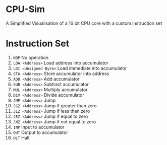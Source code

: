 # CPU-Sim
A Simplified Visualisation of a 16 bit CPU core with a custom instruction set

# Instruction Set
1)  `NOP` No operation
2)  `LDA <Address>` Load address into accumulator
4)  `LDI <Unsigned Byte>` Load immediate into accumulator
5)  `STA <Address>` Store accumulator into address
6)  `ADD <Address>` Add accumulator
7)  `SUB <Address>` Subtract accumulator
8)  `MUL <Address>` Multiply accumulator
9)  `DIV <Address>` Divide accumulator
10)  `JMP <Address>` Jump
11)  `JGZ <Address>` Jump if greater than zero
12)  `JLZ <Address>` Jump if less than zero
13)  `JEZ <Address>` Jump if equal to zero
14)  `JNZ <Address>` Jump if not equal to zero
15)  `INP` Input to accumulator
16)  `OUT` Output to accumulator
17)  `HLT` Halt
